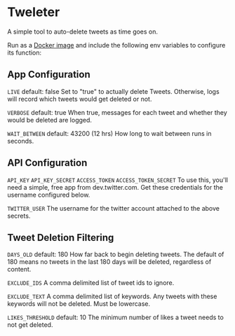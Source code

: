 # Tweleter

A simple tool to auto-delete tweets as time goes on.

Run as a [Docker image](https://hub.docker.com/r/joevgreathead/tweleter) and include the following env variables to configure its function:

## App Configuration

`LIVE`
default: false
Set to "true" to actually delete Tweets. Otherwise, logs will record which tweets would get deleted or not.

`VERBOSE`
default: true
When true, messages for each tweet and whether they would be deleted are logged.

`WAIT_BETWEEN`
default: 43200 (12 hrs)
How long to wait between runs in seconds. 

## API Configuration

`API_KEY`
`API_KEY_SECRET`
`ACCESS_TOKEN`
`ACCESS_TOKEN_SECRET`
To use this, you'll need a simple, free app from dev.twitter.com. Get these credentials for the username configured below.

`TWITTER_USER`
The username for the twitter account attached to the above secrets.

## Tweet Deletion Filtering

`DAYS_OLD`
default: 180
How far back to begin deleting tweets. The default of 180 means no tweets in the last 180 days will be deleted, regardless of content.

`EXCLUDE_IDS`
A comma delimited list of tweet ids to ignore.

`EXCLUDE_TEXT`
A comma delimited list of keywords. Any tweets with these keywords will not be deleted. Must be lowercase.

`LIKES_THRESHOLD`
default: 10
The minimum number of likes a tweet needs to not get deleted.